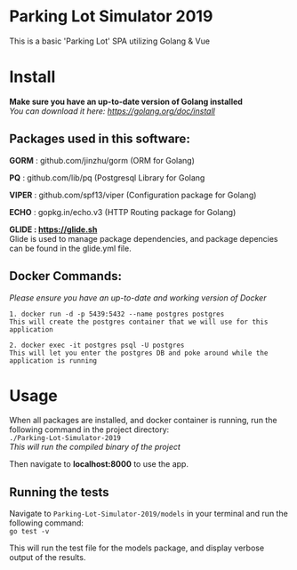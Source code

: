 # Parking Lot Simulator 2019

This is a basic 'Parking Lot' SPA utilizing Golang &amp; Vue

# Install

<strong>Make sure you have an up-to-date version of Golang installed</strong><br>
<em>You can download it here: https://golang.org/doc/install</em>

## Packages used in this software:
<strong>GORM</strong>  : github.com/jinzhu/gorm (ORM for Golang)

<strong>PQ</strong>    : github.com/lib/pq (Postgresql Library for Golang

<strong>VIPER</strong> : github.com/spf13/viper (Configuration package for Golang)

<strong>ECHO</strong>  : gopkg.in/echo.v3 (HTTP Routing package for Golang)

<strong>GLIDE : https://glide.sh </strong></br>
Glide is used to manage package dependencies, and package depencies can be found in the glide.yml file.

## Docker Commands:

<em>Please ensure you have an up-to-date and working version of Docker</em>
```
1. docker run -d -p 5439:5432 --name postgres postgres
This will create the postgres container that we will use for this application

2. docker exec -it postgres psql -U postgres
This will let you enter the postgres DB and poke around while the application is running
```

# Usage

When all packages are installed, and docker container is running, run the following command in the project directory:<br>
`./Parking-Lot-Simulator-2019`<br>
<i>This will run the compiled binary of the project</i>

Then navigate to <strong>localhost:8000</strong> to use the app.

## Running the tests

Navigate to `Parking-Lot-Simulator-2019/models` in your terminal and run the following command:<br>
`go test -v`

This will run the test file for the models package, and display verbose output of the results.
